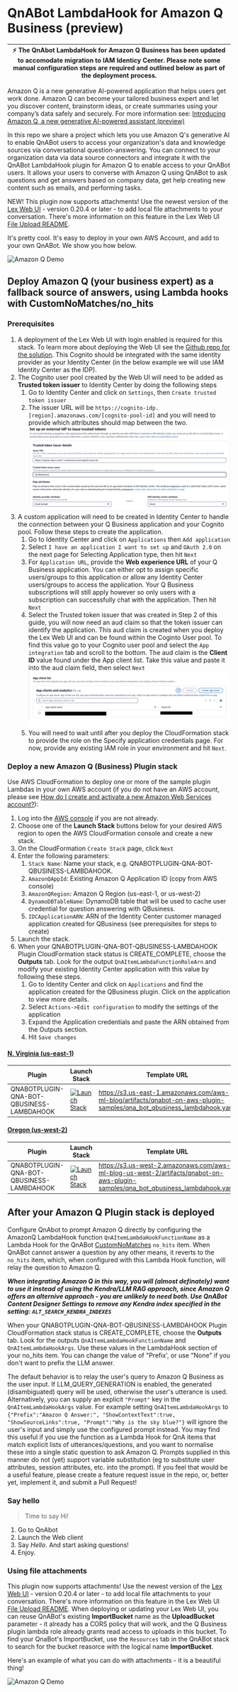 # QnABot LambdaHook for Amazon Q Business (preview)

| :zap:        The QnAbot LambdaHook for Amazon Q Business has been updated to accomodate migration to IAM Identicy Center. Please note some manual configuration steps are required and outlined below as part of the deployment process. |
|-----------------------------------------|

Amazon Q is a new generative AI-powered application that helps users get work done. Amazon Q can become your tailored business expert and let you discover content, brainstorm ideas, or create summaries using your company’s data safely and securely. For more information see: [Introducing Amazon Q, a new generative AI-powered assistant (preview)](https://aws.amazon.com/blogs/aws/introducing-amazon-q-a-new-generative-ai-powered-assistant-preview)

In this repo we share a project which lets you use Amazon Q's generative AI to enable QnABot users to access your organization's data and knowledge sources via conversational question-answering. You can connect to your organization data via data source connectors and integrate it with the QnABot LambdaHook plugin for Amazon Q to enable access to your QnABot users. It allows your users to converse with Amazon Q using QnABot to ask questions and get answers based on company data, get help creating new content such as emails, and performing tasks. 

NEW! This plugin now supports attachments! Use the newest version of the [Lex Web UI](http://amazon.com/chatbotui) - version 0.20.4 or later - to add local file attachments to your conversation. There's more information on this feature in the Lex Web UI [File Upload README](https://github.com/aws-samples/aws-lex-web-ui/blob/master/README-file-upload.md). 

It's pretty cool. It's easy to deploy in your own AWS Account, and add to your own QnABot. We show you how below.

![Amazon Q Demo](../../images/AmazonQLambdaHook.png)

## Deploy Amazon Q (your business expert) as a fallback source of answers, using Lambda hooks with CustomNoMatches/no_hits

### Prerequisites 

1. A deployment of the Lex Web UI with login enabled is required for this stack. To learn more about deploying the Web UI see the [Github repo for the solution](https://github.com/aws-samples/aws-lex-web-ui). This Cognito should be integrated with the same identity provider as your Identity Center (in the below example we will use IAM Identity Center as the IDP).
2. The Cognito user pool created by the Web UI will need to be added as **Trusted token issuer** to Identity Center by doing the following steps
    1. Go to Identity Center and click on `Settings`, then `Create trusted token issuer`
    2. The issuer URL will be `https://cognito-idp.[region].amazonaws.com/[cognito-pool-id]` and you will need to provide which attributes should map between the two.
        ![Issuer](../../images/token-issuer.PNG)
3. A custom application will need to be created in Identity Center to handle the connection between your Q Business application and your Cognito pool. Follow these steps to create the application.
    1. Go to Identity Center and click on `Applications` then `Add application`
    2. Select `I have an application I want to set up` and `OAuth 2.0` on the next page for Selecting Application type, then hit `Next`
    3. For `Application URL`, provide the **Web experience URL** of your Q Business application. You can either opt to assign specific users/groups to this application or allow any Identity Center users/groups to access the application. Your Q Business subscriptions will still apply however so only users with a subscription can successfully chat with the application. Then hit `Next`
    4. Select the Trusted token issuer that was created in Step 2 of this guide, you will now need an aud claim so that the token issuer can identify the application. This aud claim is created when you deploy the Lex Web UI and can be found within the Coginto User pool. To find this value go to your Cognito user pool and select the `App integration` tab and scroll to the bottom. The aud claim is the **Client ID** value found under the App client list. Take this value and paste it into the aud claim field, then select `Next`
        ![Claim](../../images/aud-claim.PNG)
    5. You will need to wait until after you deploy the CloudFormation stack to provide the role on the Specify application credentials page. For now, provide any existing IAM role in your environment and hit `Next`.

### Deploy a new Amazon Q (Business) Plugin stack

Use AWS CloudFormation to deploy one or more of the sample plugin Lambdas in your own AWS account (if you do not have an AWS account, please see [How do I create and activate a new Amazon Web Services account?](https://aws.amazon.com/premiumsupport/knowledge-center/create-and-activate-aws-account/)):

1. Log into the [AWS console](https://console.aws.amazon.com/) if you are not already.
2. Choose one of the **Launch Stack** buttons below for your desired AWS region to open the AWS CloudFormation console and create a new stack.
3. On the CloudFormation `Create Stack` page, click `Next`
4. Enter the following parameters:
    1. `Stack Name`: Name your stack, e.g. QNABOTPLUGIN-QNA-BOT-QBUSINESS-LAMBDAHOOK.
    2. `AmazonQAppId`: Existing Amazon Q Application ID (copy from AWS console)
    3. `AmazonQRegion`: Amazon Q Region (us-east-1, or us-west-2)
    4. `DynamoDBTableName`: DynamoDB table that will be used to cache user credential for question answering with QBusiness.
    5. `IDCApplicationARN`: ARN of the Identity Center customer managed application created for QBusiness (see prerequisites for steps to create)
5. Launch the stack.
6. When your QNABOTPLUGIN-QNA-BOT-QBUSINESS-LAMBDAHOOK Plugin CloudFormation stack status is CREATE_COMPLETE, choose the **Outputs** tab. Look for the output `QnAItemLambdaFunctionRoleArn` and modify your existing Identity Center application with this value by following these steps.
    1. Go to Identity Center and click on `Applications` and find the application created for the QBusiness plugin. Click on the application to view more details.
    2. Select `Actions->Edit configuration` to modify the settings of the application
    3. Expand the Application credentials and paste the ARN obtained from the Outputs section.
    4. Hit `Save changes`

#### <u>N. Virginia (us-east-1)</u>
Plugin | Launch Stack | Template URL
--- | --- | ---
QNABOTPLUGIN-QNA-BOT-QBUSINESS-LAMBDAHOOK | [![Launch Stack](https://cdn.rawgit.com/buildkite/cloudformation-launch-stack-button-svg/master/launch-stack.svg)](https://us-east-1.console.aws.amazon.com/cloudformation/home?region=us-east-1#/stacks/create/review?templateURL=https://s3.us-east-1.amazonaws.com/aws-ml-blog/artifacts/qnabot-on-aws-plugin-samples/qna_bot_qbusiness_lambdahook.yaml&stackName=QNABOTPLUGIN-QNA-BOT-QBUSINESS-LAMBDAHOOK) | https://s3.us-east-1.amazonaws.com/aws-ml-blog/artifacts/qnabot-on-aws-plugin-samples/qna_bot_qbusiness_lambdahook.yaml

#### <u>Oregon (us-west-2)</u>
Plugin | Launch Stack | Template URL
--- | --- | ---
QNABOTPLUGIN-QNA-BOT-QBUSINESS-LAMBDAHOOK | [![Launch Stack](https://cdn.rawgit.com/buildkite/cloudformation-launch-stack-button-svg/master/launch-stack.svg)](https://us-west-2.console.aws.amazon.com/cloudformation/home?region=us-west-2#/stacks/create/review?templateURL=https://s3.us-west-2.amazonaws.com/aws-ml-blog-us-west-2/artifacts/qnabot-on-aws-plugin-samples/qna_bot_qbusiness_lambdahook.yaml&stackName=QNABOTPLUGIN-QNA-BOT-QBUSINESS-LAMBDAHOOK) | https://s3.us-west-2.amazonaws.com/aws-ml-blog-us-west-2/artifacts/qnabot-on-aws-plugin-samples/qna_bot_qbusiness_lambdahook.yaml

## After your Amazon Q Plugin stack is deployed
Configure QnAbot to prompt Amazon Q directly by configuring the AmazonQ LambdaHook function `QnAItemLambdaHookFunctionName` as a Lambda Hook for the QnABot [CustomNoMatches](https://docs.aws.amazon.com/solutions/latest/qnabot-on-aws/keyword-filters-and-custom-dont-know-answers.html) `no_hits` item. When QnABot cannot answer a question by any other means, it reverts to the `no_hits` item, which, when configured with this Lambda Hook function, will relay the question to Amazon Q.  

***When integrating Amazon Q in this way, you will (almost definately) want to use it instead of using the Kendra/LLM RAG approach, since Amazon Q offers an alternive approach - you are unlikely to need both. Use QnABot Content Designer Settings to remove any Kendra index specified in the setting: `ALT_SEARCH_KENDRA_INDEXES`*** 

When your QNABOTPLUGIN-QNA-BOT-QBUSINESS-LAMBDAHOOK Plugin CloudFormation stack status is CREATE_COMPLETE, choose the **Outputs** tab. Look for the outputs `QnAItemLambdaHookFunctionName` and `QnAItemLambdaHookArgs`. Use these values in the LambdaHook section of your no_hits item. You can change the value of "Prefix', or use "None" if you don't want to prefix the LLM answer.

The default behavior is to relay the user's query to Amazon Q Business as the user input. If LLM_QUERY_GENERATION is enabled, the generated (disambiguated) query will be used, otherwise the user's utterance is used.  
Alternatively, you can supply an explicit `"Prompt"` key in the `QnAItemLambdaHookArgs` value. For example setting `QnAItemLambdaHookArgs` to `{"Prefix":"Amazon Q Answer:", "ShowContextText":true, "ShowSourceLinks":true, "Prompt":"Why is the sky blue?"}` will ignore the user's input and simply use the configured prompt instead. You may find this useful if you use the function as a Lambda Hook for QnA items that match explicit lists of utterances/questions, and you want to normalise these into a single static question to ask Amazon Q. Prompts supplied in this manner do not (yet) support variable substitution (eg to substitute user attributes, session attributes, etc. into the prompt). If you feel that would be a useful feature, please create a feature request issue in the repo, or, better yet, implement it, and submit a Pull Request!  

### Say hello
> Time to say Hi!

1. Go to QnAbot
2. Launch the Web client
4. Say *Hello*. And start asking questions!
5. Enjoy.

### Using file attachments

This plugin now supports attachments! Use the newest version of the [Lex Web UI](http://amazon.com/chatbotui) - version 0.20.4 or later - to add local file attachments to your conversation. There's more information on this feature in the Lex Web UI [File Upload README](https://github.com/aws-samples/aws-lex-web-ui/blob/master/README-file-upload.md). 
When deploying or updating your Lex Web UI, you can reuse QnABot's existing **ImportBucket** name as the **UploadBucket** parameter - it already has a CORS policy that will work, and the Q Business plugin lambda role already grants read access to uploads in this bucket. To find your QnaBot's ImportBucket, use the `Resources` tab in the QnABot stack to search for the bucket reasorce with the logical name **ImportBucket**.

Here's an example of what you can do with attachments - it is a beautiful thing!

![Amazon Q Demo](../../images/FileAttach.png)

